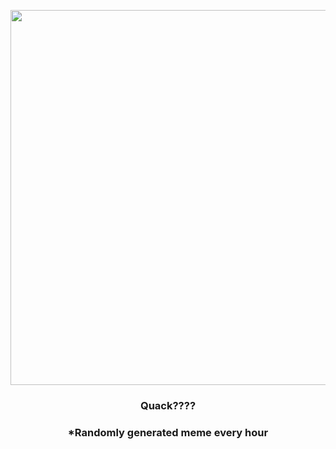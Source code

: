 <p align="center">
        <img src="https://i.redd.it/7pme34yd8xx81.jpg" width="600" height="600">
        </p>
        <h3 align="center">Quack????</h3>
        <h3 align="center">*Randomly generated meme every hour</h3>
    